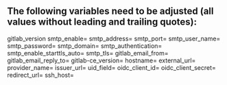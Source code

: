 ## The following variables need to be adjusted (all values without leading and trailing quotes):
gitlab_version
smtp_enable=
smtp_address=
smtp_port=
smtp_user_name=
smtp_password=
smtp_domain=
smtp_authentication=
smtp_enable_starttls_auto=
smtp_tls=
gitlab_email_from=
gitlab_email_reply_to=
gitlab-ce_version=
hostname=
external_url=
provider_name=
issuer_url=
uid_field=
oidc_client_id=
oidc_client_secret=
redirect_url=
ssh_host=